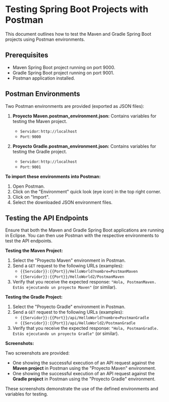 # Testing Spring Boot Projects with Postman

This document outlines how to test the Maven and Gradle Spring Boot projects using Postman environments.

## Prerequisites

* Maven Spring Boot project running on port 9000.
* Gradle Spring Boot project running on port 9001.
* Postman application installed.

## Postman Environments

Two Postman environments are provided (exported as JSON files):

1.  **Proyecto Maven.postman_environment.json:** Contains variables for testing the Maven project.
    * `Servidor`: `http://localhost`
    * `Port`: `9000`

2.  **Proyecto Gradle.postman_environment.json:** Contains variables for testing the Gradle project.
    * `Servidor`: `http://localhost`
    * `Port`: `9001`

**To import these environments into Postman:**

1.  Open Postman.
2.  Click on the "Environment" quick look (eye icon) in the top right corner.
3.  Click on "Import".
4.  Select the downloaded JSON environment files.

## Testing the API Endpoints

Ensure that both the Maven and Gradle Spring Boot applications are running in Eclipse. You can then use Postman with the respective environments to test the API endpoints.

**Testing the Maven Project:**

1.  Select the "Proyecto Maven" environment in Postman.
2.  Send a `GET` request to the following URLs (examples):
    * `{{Servidor}}:{{Port}}/HelloWorld?nombre=PostmanMaven`
    * `{{Servidor}}:{{Port}}/HelloWorld2/PostmanMaven`
3.  Verify that you receive the expected response: `"Hola, PostmanMaven. Estás ejecutando un proyecto Maven"` (or similar).

**Testing the Gradle Project:**

1.  Select the "Proyecto Gradle" environment in Postman.
2.  Send a `GET` request to the following URLs (examples):
    * `{{Servidor}}:{{Port}}/api/HelloWorld?nombre=PostmanGradle`
    * `{{Servidor}}:{{Port}}/api/HelloWorld2/PostmanGradle`
3.  Verify that you receive the expected response: `"Hola, PostmanGradle. Estás ejecutando un proyecto Gradle"` (or similar).

**Screenshots:**

Two screenshots are provided:

* One showing the successful execution of an API request against the **Maven project** in Postman using the "Proyecto Maven" environment.
* One showing the successful execution of an API request against the **Gradle project** in Postman using the "Proyecto Gradle" environment.

These screenshots demonstrate the use of the defined environments and variables for testing.
